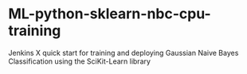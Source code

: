# ML-python-sklearn-nbc-cpu-training
Jenkins X quick start for training and deploying Gaussian Naive Bayes Classification using the SciKit-Learn library

